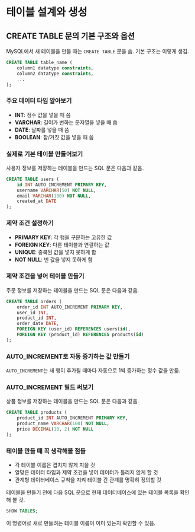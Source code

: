 # 테이블 설계와 생성

## CREATE TABLE 문의 기본 구조와 옵션

MySQL에서 새 테이블을 만들 때는 `CREATE TABLE` 문을 씀. 기본 구조는 이렇게 생김.

```sql
CREATE TABLE table_name (
    column1 datatype constraints,
    column2 datatype constraints,
    ...
);
```

### 주요 데이터 타입 알아보기

- **INT**: 정수 값을 넣을 때 씀
- **VARCHAR**: 길이가 변하는 문자열을 넣을 때 씀
- **DATE**: 날짜를 넣을 때 씀
- **BOOLEAN**: 참/거짓 값을 넣을 때 씀

### 실제로 기본 테이블 만들어보기

사용자 정보를 저장하는 테이블을 만드는 SQL 문은 다음과 같음.

```sql
CREATE TABLE users (
    id INT AUTO_INCREMENT PRIMARY KEY,
    username VARCHAR(50) NOT NULL,
    email VARCHAR(100) NOT NULL,
    created_at DATE
);
```

### 제약 조건 설정하기

- **PRIMARY KEY**: 각 행을 구분하는 고유한 값
- **FOREIGN KEY**: 다른 테이블과 연결하는 값
- **UNIQUE**: 중복된 값을 넣지 못하게 함
- **NOT NULL**: 빈 값을 넣지 못하게 함

### 제약 조건을 넣어 테이블 만들기

주문 정보를 저장하는 테이블을 만드는 SQL 문은 다음과 같음.

```sql
CREATE TABLE orders (
    order_id INT AUTO_INCREMENT PRIMARY KEY,
    user_id INT,
    product_id INT,
    order_date DATE,
    FOREIGN KEY (user_id) REFERENCES users(id),
    FOREIGN KEY (product_id) REFERENCES products(id)
);
```

### AUTO_INCREMENT로 자동 증가하는 값 만들기

`AUTO_INCREMENT`는 새 행이 추가될 때마다 자동으로 1씩 증가하는 정수 값을 만듦.

### AUTO_INCREMENT 필드 써보기

상품 정보를 저장하는 테이블을 만드는 SQL 문은 다음과 같음.

```sql
CREATE TABLE products (
    product_id INT AUTO_INCREMENT PRIMARY KEY,
    product_name VARCHAR(100) NOT NULL,
    price DECIMAL(10, 2) NOT NULL
);
```

### 테이블 만들 때 꼭 생각해볼 점들

- 각 테이블 이름은 겹치지 않게 지을 것
- 알맞은 데이터 타입과 제약 조건을 넣어 데이터가 틀리지 않게 할 것
- 관계형 데이터베이스 규칙을 지켜 테이블 간 관계를 명확히 정의할 것

테이블을 만들기 전에 다음 SQL 문으로 현재 데이터베이스에 있는 테이블 목록을 확인해 볼 것.

```sql
SHOW TABLES;
```

이 명령어로 새로 만들려는 테이블 이름이 이미 있는지 확인할 수 있음.
